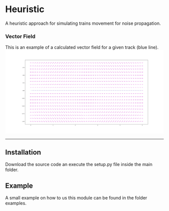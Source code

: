 # Heuristic

A heuristic approach for simulating trains movement for noise propagation.

### Vector Field

This is an example of a calculated vector field for a given track (blue line).
![](img/slopefield.png)

---

## Installation

Download the source code an execute the setup.py file inside the main folder.

## Example

A small example on how to us this module can be found in the folder examples.